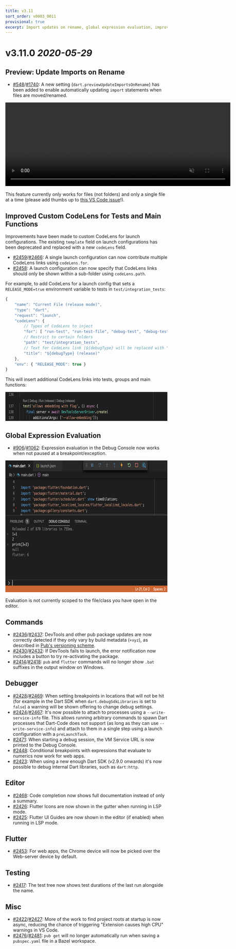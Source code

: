 ```yaml
---
title: v3.11
sort_order: v0003_0011
provisional: true
excerpt: Import updates on rename, global expression evaluation, improve CodeLens templating
---
```


# v3.11.0 *2020-05-29*

## Preview: Update Imports on Rename

- [#548](https://github.com/Dart-Code/Dart-Code/issues/548)/[#1740](https://github.com/Dart-Code/Dart-Code/issues/1740): A new setting (`dart.previewUpdateImportsOnRename`) has been added to enable automatically updating `import` statements when files are moved/renamed.

<video autoplay loop playsinline muted width="700" height="260" src="/images/release_notes/v3.11/auto_update_imports.mp4">
<img src="/images/release_notes/v3.11/auto_update_imports.gif" width="700" height="260" />
</video>

This feature currently only works for files (not folders) and only a single file at a time (please add thumbs up to [this VS Code issue](https://github.com/microsoft/vscode/issues/98309)!).

## Improved Custom CodeLens for Tests and Main Functions

Improvements have been made to custom CodeLens for launch configurations. The existing `template` field on launch configurations has been deprecated and replaced with a new `codeLens` field.

- [#2459](https://github.com/Dart-Code/Dart-Code/issues/2459)/[#2466](https://github.com/Dart-Code/Dart-Code/issues/2466): A single launch configuration can now contribute multiple CodeLens links using `codeLens.for`.
- [#2458](https://github.com/Dart-Code/Dart-Code/issues/2458): A launch configuration can now specify that CodeLens links should only be shown within a sub-folder using `codeLens.path`.

For example, to add CodeLens for a launch config that sets a `RELEASE_MODE=true` environment variable to tests in `test/integration_tests`:

```js
{
	"name": "Current File (release mode)",
	"type": "dart",
	"request": "launch",
	"codeLens": {
		// Types of CodeLens to inject
		"for": [ "run-test", "run-test-file", "debug-test", "debug-test-file" ],
		// Restrict to certain folders
		"path": "test/integration_tests",
		// Text for CodeLens link (${debugType} will be replaced with "run" or "debug")
		"title": "${debugType} (release)"
	},
	"env": { "RELEASE_MODE": true }
}
```

This will insert additional CodeLens links into tests, groups and main functions:

<img src="/images/release_notes/v3.11/code_lens_improvements.png" width="700" height="90" />

## Global Expression Evaluation

- [#906](https://github.com/Dart-Code/Dart-Code/issues/906)/[#1062](https://github.com/Dart-Code/Dart-Code/issues/1062): Expression evaluation in the Debug Console now works when not paused at a breakpoint/exception.

<img src="/images/release_notes/v3.11/global_expression_eval.png" width="700" height="410" />

Evaluation is not currently scoped to the file/class you have open in the editor.

## Commands

- [#2436](https://github.com/Dart-Code/Dart-Code/issues/2436)/[#2437](https://github.com/Dart-Code/Dart-Code/issues/2437): DevTools and other pub package updates are now correctly detected if they only vary by build metadata (`+xyz`), as described in [Pub's versioning scheme](https://pub.dev/packages/pub_semver).
- [#2430](https://github.com/Dart-Code/Dart-Code/issues/2430)/[#2432](https://github.com/Dart-Code/Dart-Code/issues/2432): If DevTools fails to launch, the error notification now includes a button to try re-activating the package.
- [#2414](https://github.com/Dart-Code/Dart-Code/issues/2414)/[#2418](https://github.com/Dart-Code/Dart-Code/issues/2418): `pub` and `flutter` commands will no longer show `.bat` suffixes in the output window on Windows.

## Debugger

- [#2428](https://github.com/Dart-Code/Dart-Code/issues/2428)/[#2469](https://github.com/Dart-Code/Dart-Code/issues/2469): When setting breakpoints in locations that will not be hit (for example in the Dart SDK when `dart.debugSdkLibraries` is set to `false`) a warning will be shown offering to change debug settings.
- [#2424](https://github.com/Dart-Code/Dart-Code/issues/2424)/[#2467](https://github.com/Dart-Code/Dart-Code/issues/2467): It's now possible to attach to processes using a `--write-service-info` file. This allows running arbitrary commands to spawn Dart processes that Dart-Code does not support (as long as they can use `--write-service-info`) and attach to them in a single step using a launch configuration with a `preLaunchTask`.
- [#2471](https://github.com/Dart-Code/Dart-Code/issues/2471): When starting a debug session, the VM Service URL is now printed to the Debug Console.
- [#2448](https://github.com/Dart-Code/Dart-Code/issues/2448): Conditional breakpoints with expressions that evaluate to numerics now work for web apps.
- [#2423](https://github.com/Dart-Code/Dart-Code/issues/2423): When using a new enough Dart SDK (v2.9.0 onwards) it's now possible to debug internal Dart libraries, such as `dart:http`.

## Editor

- [#2468](https://github.com/Dart-Code/Dart-Code/issues/2468): Code completion now shows full documentation instead of only a summary.
- [#2426](https://github.com/Dart-Code/Dart-Code/issues/2426): Flutter Icons are now shown in the gutter when running in LSP mode.
- [#2425](https://github.com/Dart-Code/Dart-Code/issues/2425): Flutter UI Guides are now shown in the editor (if enabled) when running in LSP mode.

## Flutter

- [#2453](https://github.com/Dart-Code/Dart-Code/issues/2453): For web apps, the Chrome device will now be picked over the Web-server device by default.

## Testing

- [#2417](https://github.com/Dart-Code/Dart-Code/issues/2417): The test tree now shows test durations of the last run alongside the name.

## Misc

- [#2422](https://github.com/Dart-Code/Dart-Code/issues/2422)/[#2427](https://github.com/Dart-Code/Dart-Code/issues/2427): More of the work to find project roots at startup is now async, reducing the chance of triggering "Extension causes high CPU" warnings in VS Code.
- [#2476](https://github.com/Dart-Code/Dart-Code/issues/2476)/[#2481](https://github.com/Dart-Code/Dart-Code/issues/2481): `pub get` will no longer automatically run when saving a `pubspec.yaml` file in a Bazel workspace.
